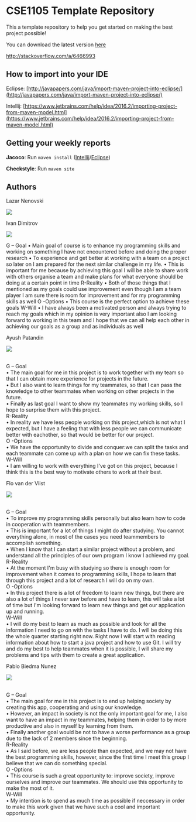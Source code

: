 ﻿# CSE1105 Template Repository

This a template repository to help you get started on making the best project possible!

You can download the latest version [here](https://github.com/SERG-Delft/TI1216/releases)

http://stackoverflow.com/a/6466993

## How to import into your IDE

Eclipse:
[http://javapapers.com/java/import-maven-project-into-eclipse/](http://javapapers.com/java/import-maven-project-into-eclipse/)

Intellij:
[https://www.jetbrains.com/help/idea/2016.2/importing-project-from-maven-model.html](https://www.jetbrains.com/help/idea/2016.2/importing-project-from-maven-model.html)

## Getting your weekly reports

**Jacoco**:
Run `maven install` ([Intellij](https://www.jetbrains.com/help/idea/2016.3/getting-started-with-maven.html#execute_maven_goal)/[Eclipse](http://imgur.com/a/6q7pV))

**Checkstyle**:
Run `maven site`

## Authors

Lazar Nenovski


![](https://gitlab.ewi.tudelft.nl/uploads/-/system/user/avatar/1538/avatar.png)


Ivan Dimitrov

![](https://gitlab.ewi.tudelft.nl/uploads/-/system/user/avatar/1423/avatar.png?width=400)

G – Goal
    •	Main goal of course is to enhance my programming skills and working on something I have not encountered before and doing the proper research
    •	To experience and get better at working with a team on  a project so later on I am prepared for the next similar challenge in my life.
    •	This is important for me because by achieving this goal I will be able to share work with others organise a team and make plans for what everyone should be doing at a certain point in time
R-Reality
    •	Both of those things that I mentioned as my goals could use improvement even though I am a team player I am sure there is room for improvement and for my programming skills as well
O -Options
    •	This course is the perfect option to achieve these goals
W-Will
    •	I have always been a motivated person and always trying to reach my goals which in my opinion is very important also I am looking forward to working in this team and I hope that we can all help each other in achieving our goals as a group and as individuals as well



Ayush Patandin

![](https://gitlab.ewi.tudelft.nl/uploads/-/system/user/avatar/1239/avatar.png?width=400)

<br />
G – Goal <br />
    •	The main goal for me in this project is to work together with my team so that I can obtain more experience for projects in the future. <br />
    •	But I also want to learn things for my teammates, so that I can pass the knowledge to other teammates when working on other projects in the future. <br />
    •	Finally as last goal I want to show my teammates my working skills, so I hope to surprise them with this project.<br />
R-Reality <br />
    •   In reality we have less people working on this project,which is not what I expected, but I have a feeling that with less people we can communicate better with eachother, so that would be better for our project.<br />
O -Options <br />
    •	We have the opportunity to divide and conquer:we can split the tasks and each teammate can come up with a plan on how we can fix these tasks.<br />
W-Will <br />
    •	I am willing to work with everything I've got on this project, because I think this is the best way to motivate others to work at their best.<br />

	
Flo van der Vlist

![](https://gitlab.ewi.tudelft.nl/uploads/-/system/user/avatar/1374/avatar.png?width=400)

<br />
G – Goal <br />
    •	To improve my programming skills personally but also learn how to code in cooperation with teammembers. <br />
    •	This is important for a lot of things I might do after studying. You cannot everything alone, in most of the cases you need teammembers to accomplish something. <br />
    •	When I know that I can start a similar project without a problem, and understand all the principles of our own program I know I achieved my goal.<br />
R-Reality <br />
    •	At the moment I'm busy with studying so there is enough room for improvement when it comes to programming skills, I hope to learn that through this project and a lot of research I will do on my own.<br />
O -Options <br />
    •	In this project there is a lot of freedom to learn new things, but there are also a lot of things I never saw before and have to learn, this will take a lot of time but I'm looking forward to learn new things and get our application up and running. <br />
W-Will <br />
    •	I will do my best to learn as much as possible and look for all the information I need to go on with the tasks I have to do. I will be doing this the whole quarter starting right now. Right now I will start with reading information about how to start a java project and how to use Git. I will try and do my best to help teammates when it is possible, I will share my problems and tips with them to create a great application.<br />

Pablo Biedma Nunez

![](https://gitlab.ewi.tudelft.nl/uploads/-/system/user/avatar/1163/avatar.png?width=400)

<br />
G – Goal <br />
    •	The main goal for me in this project is to end up helping society by creating this app, cooperating and using our knowledge. <br />
    •	However, an impact in society is not the only important goal for me, I also want to have an impact in my teammates, helping them in order to by more productive and also in myself by learning from them. <br />
    •	Finally another goal would be not to have a worse performance as a group due to the lack of 2 members since the beginning.<br />
R-Reality <br />
    •	As I said before, we are less people than expected, and we may not have the best programming skills, however, since the first time I meet this group I believe that we can do something special.<br />
O -Options <br />
    •	This course is such a great opportunity to: improve society, improve ourselves and improve our teammates. We should use this opportunity to make the most of it.<br />
W-Will <br />
    •	My intention is to spend as much time as possible if neccessary in order to make this work given that we have such a cool and important opportunity.<br />
